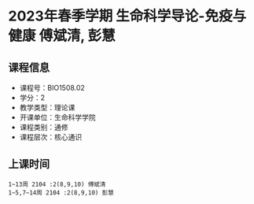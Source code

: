 # 2023年春季学期 生命科学导论-免疫与健康 傅斌清, 彭慧






## 课程信息

- 课程号：BIO1508.02
- 学分：2
- 教学类型：理论课
- 开课单位：生命科学学院
- 课程类别：通修
- 课程层次：核心通识

## 上课时间

```
1~13周 2104 :2(8,9,10) 傅斌清
1~5,7~14周 2104 :2(8,9,10) 彭慧
```

